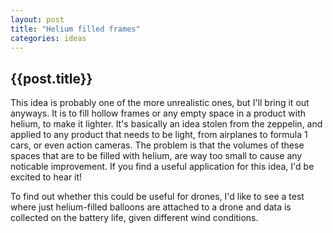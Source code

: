 ```yaml
---
layout: post
title: "Helium filled frames"
categories: ideas
---
```


<h2>{{post.title}}</h2>
This idea is probably one of the more unrealistic ones, but I'll bring it out anyways.
It is to fill hollow frames or any empty space in a product with helium, to make it lighter.
It's basically an idea stolen from the zeppelin, and applied to any product that needs to be light, from airplanes to formula 1 cars, or even action cameras.
The problem is that the volumes of these spaces that are to be filled with helium, are way too small to cause any noticable improvement.
If you find a useful application for this idea, I'd be excited to hear it!

To find out whether this could be useful for drones, I'd like to see a test where just helium-filled balloons are attached to a drone and data is collected on the battery life, given different wind conditions.
